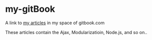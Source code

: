 # my-gitBook
A link to [my articles][id] in my space of gitbook.com

These articles contain the Ajax, Modularizatioin, Node.js, and so on.. 

[id]: https://git.gitbook.com/rick-liyue-huang/anything-about-ajax-modularisation-and-nodejs.git



